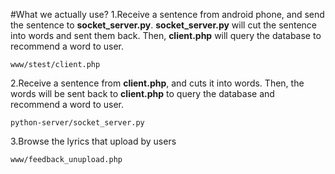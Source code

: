 #What we actually use?
1.Receive a sentence from android phone, and send the sentence to **socket_server.py**. **socket_server.py** will cut the sentence into words and sent them back. Then, **client.php** will query the database to recommend a word to user.
```
www/stest/client.php
```
2.Receive a sentence from **client.php**, and cuts it into words. Then, the words will be sent back to **client.php** to query the database and recommend a word to user.
```
python-server/socket_server.py
```
3.Browse the lyrics that upload by users
```
www/feedback_unupload.php
```
